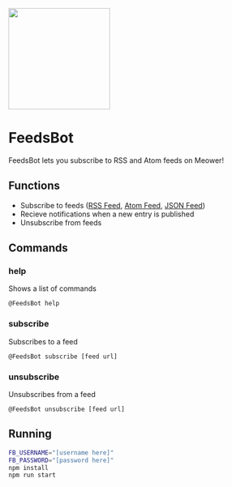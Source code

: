 <img src="https://files.mdwalters.ml/feedsbot.svg" width="200" height="200"></span>
# FeedsBot
FeedsBot lets you subscribe to RSS and Atom feeds on Meower!
## Functions
- Subscribe to feeds ([RSS Feed](https://www.rssboard.org/rss-specification), [Atom Feed](https://datatracker.ietf.org/doc/html/rfc5023), [JSON Feed](https://www.jsonfeed.org/version/1.1/))
- Recieve notifications when a new entry is published
- Unsubscribe from feeds
## Commands
### help
Shows a list of commands
```
@FeedsBot help
```
### subscribe
Subscribes to a feed
```
@FeedsBot subscribe [feed url]
```
### unsubscribe
Unsubscribes from a feed
```
@FeedsBot unsubscribe [feed url]
```
## Running
```bash
FB_USERNAME="[username here]"
FB_PASSWORD="[password here]"
npm install
npm run start
```
